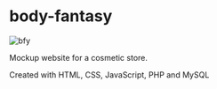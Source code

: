 # body-fantasy

![bfy](https://user-images.githubusercontent.com/24385617/141671336-0db266c4-b4e2-492b-9f99-7c99d9a05d3b.png)

Mockup website for a cosmetic store. 

Created with HTML, CSS, JavaScript, PHP and MySQL

